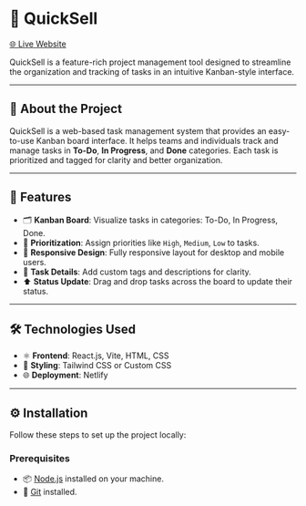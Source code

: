 # 🚀 QuickSell

[🌐 Live Website](https://exquisite-sundae-3f2b22.netlify.app/)

QuickSell is a feature-rich project management tool designed to streamline the organization and tracking of tasks in an intuitive Kanban-style interface.

---

## 📝 About the Project

QuickSell is a web-based task management system that provides an easy-to-use Kanban board interface. It helps teams and individuals track and manage tasks in **To-Do**, **In Progress**, and **Done** categories. Each task is prioritized and tagged for clarity and better organization.

---

## 🎯 Features

- 🗂 **Kanban Board**: Visualize tasks in categories: To-Do, In Progress, Done.
- 🔖 **Prioritization**: Assign priorities like `High`, `Medium`, `Low` to tasks.
- 📱 **Responsive Design**: Fully responsive layout for desktop and mobile users.
- 📝 **Task Details**: Add custom tags and descriptions for clarity.
- ⬆️ **Status Update**: Drag and drop tasks across the board to update their status.

---

## 🛠️ Technologies Used

- ⚛️ **Frontend**: React.js, Vite, HTML, CSS
- 🎨 **Styling**: Tailwind CSS or Custom CSS
- 🌐 **Deployment**: Netlify

---

## ⚙️ Installation

Follow these steps to set up the project locally:

### Prerequisites
- 📦 [Node.js](https://nodejs.org/) installed on your machine.
- 🧰 [Git](https://git-scm.com/) installed.

